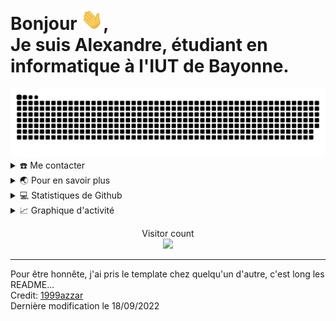<div align="left">
<h1>Bonjour <img width="35" src="https://github.com/1999AZZAR/1999AZZAR/blob/main/resources/img/waving.gif">, <br>
Je suis Alexandre, étudiant en informatique à l'IUT de Bayonne.</h1>
</div>

<div align="center">
  <a href="https://github.com/Hizaak">
  <img  src="https://github.com/1999AZZAR/1999AZZAR/blob/main/resources/img/grid-snake.svg"
       alt="snake" /></a>

</div>

<details>
  <summary>☎️ Me contacter</summary>
<div>
  <samp>
    <h2 align="center">😎 Vous pouvez me contacter via :</h2>
    <p align="center">
      <br/>
      <a href="https://www.linkedin.com/in/amaurice40/" target="blank"><img align="center"
         src="https://img.shields.io/badge/linkedin-%231DA1F2.svg?style=for-the-badge&logo=linkedin&logoColor=white"
         alt="alexandre" height="30"/></a>
      <a href="https://mailto:alexandremaurice40@gmail.com" target="blank"><img align="center"
         src="https://img.shields.io/badge/gmail-EA4335.svg?style=for-the-badge&logo=gmail&logoColor=white"
         alt="alexandre" height="30"/></a>
    </p>
  <p align="center">
      <a href="https://www.instagram.com/hizaaknewton/" target="blank"><img align="center"
         src="https://img.shields.io/badge/instagram-%23E4405F.svg?style=for-the-badge&logo=Instagram&logoColor=white"
         alt="alexandre" height="30"/></a>
      <a href="https://twitter.com/hizaaknewton" target="blank"><img align="center"
         src="https://img.shields.io/badge/twitter-1DA1F2.svg?style=for-the-badge&logo=twitter&logoColor=white"
         alt="alexandre" height="30"/></a>
      <br>
    </p>
  </samp>
</div>
</details>

<details>
  <summary>🌏 Pour en savoir plus</summary>
<br/>
Étudiant à l'IUT de Bayonne, j'utilise Github pour versionner mes travaux, mais aussi pour découvrir l'outil.
J'attache bien plus d'importance à la méthode qu'à la façon de programmer (non pas que j'y sois mauvais 🙄 ). <br/>
Je crois que c'est bien tout ce que j'ai à dire ici...
</details>

<details> 
  <summary>💻 Statistiques de Github</summary>
  <div>
    <h2 align="center"> 📊 Github stats </h2>
      <br/>
        <p align="center">
          <a href="https://github.com/Hizaak/">
          <img src="https://github-readme-stats.vercel.app/api/top-langs/?username=Hizaak&langs_count=6&theme=gruvbox&layout=compact&hide_border=true" alt="1999AZZAR :: Top Langs" /></a>
        </p>
        <p align="center">
          <a href="https://github.com/Hizaak/">
          <img width="49.5%" src="https://github-readme-stats.vercel.app/api?username=Hizaak&show_icons=true&theme=gruvbox&hide_border=true" />
          <img width="49.5%" src="https://github-readme-streak-stats.herokuapp.com/?user=Hizaak&theme=gruvbox&hide_border=true" />
          </a>
       </p>
     <br>
  </div>    
</details>

<details>
  <summary>📈 Graphique d'activité</summary>
  <br/>
  [![Hizaak's github activity graph](https://github-readme-activity-graph.cyclic.app/graph?username=Hizaak&theme=react)](https://github.com/hizaak/github-readme-activity-graph)
</details>

<p align="center"> 
  Visitor count<br>
  <img src="https://profile-counter.glitch.me/Hizaak/count.svg" />
</p>

------
Pour être honnête, j'ai pris le template chez quelqu'un d'autre, c'est long les README...  <br/>
Credit: [1999azzar](https://github.com/1999azzar)  <br/>
Dernière modification le 18/09/2022
